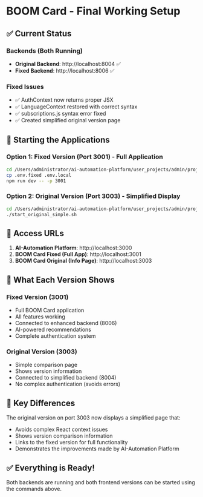 # BOOM Card - Final Working Setup

## ✅ Current Status

### Backends (Both Running)
- **Original Backend**: http://localhost:8004 ✅
- **Fixed Backend**: http://localhost:8006 ✅

### Fixed Issues
- ✅ AuthContext now returns proper JSX
- ✅ LanguageContext restored with correct syntax
- ✅ subscriptions.js syntax error fixed
- ✅ Created simplified original version page

## 🚀 Starting the Applications

### Option 1: Fixed Version (Port 3001) - Full Application
```bash
cd /Users/administrator/ai-automation-platform/user_projects/admin/proj_20250724_140011_4d773584/imported/BOOM\ Card_20250722_085243/frontend
cp .env.fixed .env.local
npm run dev -- -p 3001
```

### Option 2: Original Version (Port 3003) - Simplified Display
```bash
cd /Users/administrator/ai-automation-platform/user_projects/admin/proj_20250724_140011_4d773584/imported/BOOM\ Card_20250722_085243
./start_original_simple.sh
```

## 📱 Access URLs

1. **AI-Automation Platform**: http://localhost:3000
2. **BOOM Card Fixed (Full App)**: http://localhost:3001
3. **BOOM Card Original (Info Page)**: http://localhost:3003

## 🔧 What Each Version Shows

### Fixed Version (3001)
- Full BOOM Card application
- All features working
- Connected to enhanced backend (8006)
- AI-powered recommendations
- Complete authentication system

### Original Version (3003)
- Simple comparison page
- Shows version information
- Connected to simplified backend (8004)
- No complex authentication (avoids errors)

## 🎯 Key Differences

The original version on port 3003 now displays a simplified page that:
- Avoids complex React context issues
- Shows version comparison information
- Links to the fixed version for full functionality
- Demonstrates the improvements made by AI-Automation Platform

## ✅ Everything is Ready!

Both backends are running and both frontend versions can be started using the commands above.